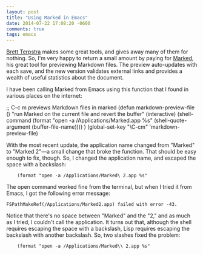 ```yaml
---
layout: post
title: "Using Marked in Emacs"
date: 2014-07-22 17:08:20 -0600
comments: true
tags: emacs
---
```


[Brett Terpstra][terpstra] makes some great tools, and gives away many of them for nothing. So, I'm very happy to return a small amount by paying for [Marked][marked], his great tool for previewing Markdown files. The preview auto-updates with each save, and the new version validates external links and provides a wealth of useful statistics about the document.

I have been calling Marked from Emacs using this function that I found in various places on the internet:


   ;; C-c m previews Markdown files in marked
   (defun markdown-preview-file ()
        "run Marked on the current file and revert the buffer"
        (interactive)
        (shell-command
        (format "open -a /Applications/Marked.app %s"
           (shell-quote-argument (buffer-file-name))))
   )
   (global-set-key
   "\C-cm" 'markdown-preview-file)


With the most recent update, the application name changed from "Marked" to "Marked 2"&mdash;a small change that broke the function. That should be easy enough to fix, though. So, I changed the application name, and escaped the space with a backslash:

        (format "open -a /Applications/Marked\ 2.app %s"

The open command worked fine from the terminal, but when I tried it from Emacs, I got the following error message:

    FSPathMakeRef(/Applications/Marked2.app) failed with error -43.

Notice that there's no space between "Marked" and the "2," and as much as I tried, I couldn't call the application. It turns out that, although the shell requires escaping the space with a backslash, Lisp requires escaping the backslash with another backslash. So, two slashes fixed the problem:

        (format "open -a /Applications/Marked\\ 2.app %s"

[marked]: http://marked2app.com

[terpstra]: http://brettterpstra.com



